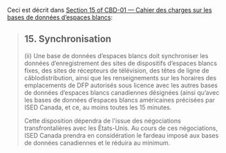 Ceci est décrit dans [Section 15 of CBD-01 — Cahier des charges sur les bases de données d’espaces blancs](http://www.ic.gc.ca/eic/site/smt-gst.nsf/fra/sf10928.html#s15):

> ## 15. Synchronisation
>
> \(ii\) Une base de données d’espaces blancs doit synchroniser les données d’enregistrement des sites de dispositifs d’espaces blancs fixes, des sites de récepteurs de télévision, des têtes de ligne de câblodistribution, ainsi que les renseignements sur les horaires des emplacements de DFP autorisés sous licence avec les autres bases de données d’espaces blancs canadiennes désignées (ainsi qu’avec les bases de données d’espaces blancs américaines précisées par ISED Canada, et ce, au moins toutes les 15 minutes.
>
> Cette disposition dépendra de l'issue des négociations transfrontalières avec les États-Unis. Au cours de ces négociations, ISED Canada prendra en considération le fardeau imposé aux bases de données canadiennes et le réduira au minimum.




